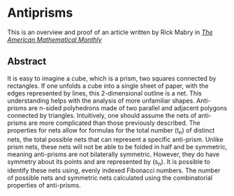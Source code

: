 # Antiprisms
This is an overview and proof of an article written by Rick Mabry in [_The American Mathematical Monthly_](https://doi.org/10.1080/00029890.2019.1644124) 

## Abstract 
It is easy to imagine a cube, which is a prism, two squares connected by rectangles. If one unfolds a cube into a single sheet of paper, with the edges represented by lines, this 2-dimensional outline is a net. This understanding helps with the analysis of more unfamiliar shapes. Anti-prisms are n-sided polyhedrons made of two parallel and adjacent polygons connected by triangles. Intuitively, one should assume the nets of anti-prisms are more complicated than those previously described. The properties for nets allow for formulas for the total number (t<sub>n</sub>) of distinct nets, the total possible nets that can represent a specific anti-prism. Unlike prism nets, these nets will not be able to be folded in half and be symmetric, meaning anti-prisms are not bilaterally symmetric. However, they do have symmetry about its points and are represented by (s<sub>n</sub>).  It is possible to identify these nets using, evenly indexed Fibonacci numbers. The number of possible nets and symmetric nets calculated using the combinatorial properties of anti-prisms.
